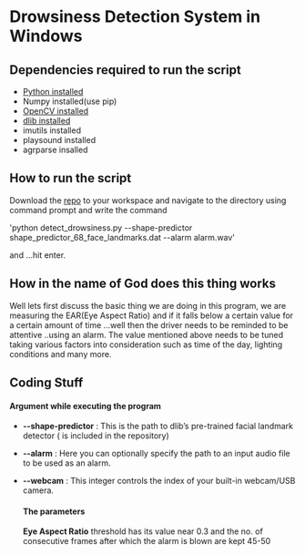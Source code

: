 # Drowsiness Detection System in Windows

## Dependencies required to run the script

* [Python installed](<https://realpython.com/installing-python/>)
* Numpy installed(use pip) 
* [OpenCV installed](<https://www.learnopencv.com/install-opencv3-on-windows/>)
* [dlib installed](<https://www.learnopencv.com/install-dlib-on-windows/>)
* imutils installed
* playsound installed
* agrparse insalled

## How to run the script

Download the [repo](<https://github.com/amancodeblast/Drowsiness-Detection-OpenCV->) to your workspace and navigate to the directory using command prompt and write the command 

'python detect_drowsiness.py --shape-predictor shape_predictor_68_face_landmarks.dat --alarm alarm.wav'

and ...hit enter.

## How in the name of God does this thing works

Well lets first discuss the basic thing we are doing in this program, we are measuring the EAR(Eye Aspect Ratio) and if it falls below a certain value for a certain amount of time ...well then the driver needs to be reminded to be attentive ..using an alarm. The value mentioned above needs to be tuned taking various factors into consideration such as time of the day, lighting conditions and many more. 

 

## Coding Stuff

#### Argument while executing the program



* **--shape-predictor** : This is the path to dlib’s pre-trained facial landmark detector ( is included in the repository)                                                                                                                                                                   

* **--alarm** : Here you can optionally specify the path to an input audio file to be used as an alarm.

* **--webcam** :  This integer controls the index of your built-in webcam/USB camera.

  

  #### The parameters

  **Eye Aspect Ratio** threshold has its value near 0.3 and the no. of consecutive frames after which the alarm is blown are kept 45-50

  

